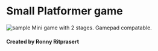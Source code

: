 # Small Platformer game
![sample](http://prntscr.com/nhnl4t)
Mini game with 2 stages. Gamepad compatable.
#### Created by Ronny Ritprasert